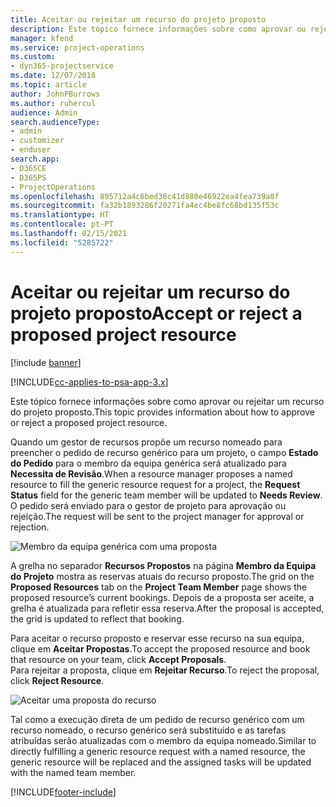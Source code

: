 ```yaml
---
title: Aceitar ou rejeitar um recurso do projeto proposto
description: Este tópico fornece informações sobre como aprovar ou rejeitar um recurso do projeto proposto.
manager: kfend
ms.service: project-operations
ms.custom:
- dyn365-projectservice
ms.date: 12/07/2018
ms.topic: article
author: JohnPBurrows
ms.author: ruhercul
audience: Admin
search.audienceType:
- admin
- customizer
- enduser
search.app:
- D365CE
- D365PS
- ProjectOperations
ms.openlocfilehash: 895712a4c6bed38c41d880e46922ea4fea739a8f
ms.sourcegitcommit: fa32b1893286f20271fa4ec4be8fc68bd135f53c
ms.translationtype: HT
ms.contentlocale: pt-PT
ms.lasthandoff: 02/15/2021
ms.locfileid: "5285722"
---
```

# <a name="accept-or-reject-a-proposed-project-resource"></a><span data-ttu-id="717ea-103">Aceitar ou rejeitar um recurso do projeto proposto</span><span class="sxs-lookup"><span data-stu-id="717ea-103">Accept or reject a proposed project resource</span></span>

[!include [banner](../includes/psa-now-project-operations.md)]

[!INCLUDE[cc-applies-to-psa-app-3.x](../includes/cc-applies-to-psa-app-3x.md)]

<span data-ttu-id="717ea-104">Este tópico fornece informações sobre como aprovar ou rejeitar um recurso do projeto proposto.</span><span class="sxs-lookup"><span data-stu-id="717ea-104">This topic provides information about how to approve or reject a proposed project resource.</span></span>

<span data-ttu-id="717ea-105">Quando um gestor de recursos propõe um recurso nomeado para preencher o pedido de recurso genérico para um projeto, o campo **Estado do Pedido** para o membro da equipa genérica será atualizado para **Necessita de Revisão**.</span><span class="sxs-lookup"><span data-stu-id="717ea-105">When a resource manager proposes a named resource to fill the generic resource request for a project, the **Request Status** field for the generic team member will be updated to **Needs Review**.</span></span> <span data-ttu-id="717ea-106">O pedido será enviado para o gestor de projeto para aprovação ou rejeição.</span><span class="sxs-lookup"><span data-stu-id="717ea-106">The request will be sent to the project manager for approval or rejection.</span></span>

![Membro da equipa genérica com uma proposta](media/RM-how-to-19.png)

<span data-ttu-id="717ea-108">A grelha no separador **Recursos Propostos** na página **Membro da Equipa do Projeto** mostra as reservas atuais do recurso proposto.</span><span class="sxs-lookup"><span data-stu-id="717ea-108">The grid on the **Proposed Resources** tab on the **Project Team Member** page shows the proposed resource’s current bookings.</span></span> <span data-ttu-id="717ea-109">Depois de a proposta ser aceite, a grelha é atualizada para refletir essa reserva.</span><span class="sxs-lookup"><span data-stu-id="717ea-109">After the proposal is accepted, the grid is updated to reflect that booking.</span></span> 

<span data-ttu-id="717ea-110">Para aceitar o recurso proposto e reservar esse recurso na sua equipa, clique em **Aceitar Propostas**.</span><span class="sxs-lookup"><span data-stu-id="717ea-110">To accept the proposed resource and book that resource on your team, click **Accept Proposals**.</span></span>  
<span data-ttu-id="717ea-111">Para rejeitar a proposta, clique em **Rejeitar Recurso**.</span><span class="sxs-lookup"><span data-stu-id="717ea-111">To reject the proposal, click **Reject Resource**.</span></span>

![Aceitar uma proposta do recurso](media/RM-how-to-20.png) 

<span data-ttu-id="717ea-113">Tal como a execução direta de um pedido de recurso genérico com um recurso nomeado, o recurso genérico será substituído e as tarefas atribuídas serão atualizadas com o membro da equipa nomeado.</span><span class="sxs-lookup"><span data-stu-id="717ea-113">Similar to directly fulfilling a generic resource request with a named resource, the generic resource will be replaced and the assigned tasks will be updated with the named team member.</span></span>


[!INCLUDE[footer-include](../includes/footer-banner.md)]